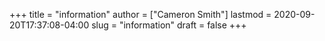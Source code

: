 +++
title = "information"
author = ["Cameron Smith"]
lastmod = 2020-09-20T17:37:08-04:00
slug = "information"
draft = false
+++
